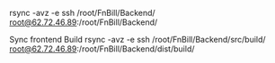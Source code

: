rsync -avz -e ssh /root/FnBill/Backend/ root@62.72.46.89:/root/FnBill/Backend/

Sync frontend Build
rsync -avz -e ssh /root/FnBill/Backend/src/build/ root@62.72.46.89:/root/FnBill/Backend/dist/build/

